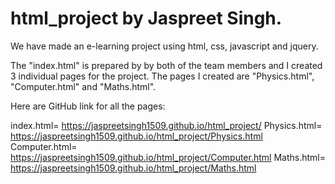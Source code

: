 # html_project by Jaspreet Singh.

We have made an e-learning project using html, css, javascript and jquery.

The "index.html" is prepared by by both of the team members and I created 3 individual pages for the project. 
The pages I created are "Physics.html", "Computer.html" and "Maths.html".

Here are GitHub link for all the pages:

index.html= https://jaspreetsingh1509.github.io/html_project/
Physics.html= https://jaspreetsingh1509.github.io/html_project/Physics.html
Computer.html= https://jaspreetsingh1509.github.io/html_project/Computer.html
Maths.html= https://jaspreetsingh1509.github.io/html_project/Maths.html
